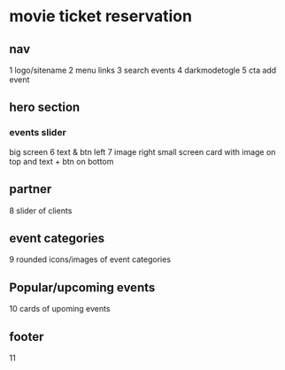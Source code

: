 

# movie ticket reservation

## nav
 1 logo/sitename                          2 menu links               3 search events     4  darkmodetogle 5 cta add event

## hero section
### events slider
big screen
6 text & btn left                                7 image right
small screen
card with image on top and text + btn on bottom                                        

## partner
8 slider of clients

## event categories
9 rounded icons/images of event categories

## Popular/upcoming events
10 cards of upoming events

## footer
11